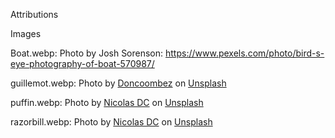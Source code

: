 Attributions

Images

Boat.webp: Photo by Josh Sorenson: https://www.pexels.com/photo/bird-s-eye-photography-of-boat-570987/

guillemot.webp: Photo by <a href="https://unsplash.com/@coombez?utm_content=creditCopyText&utm_medium=referral&utm_source=unsplash">Doncoombez</a> on <a href="https://unsplash.com/photos/a-bird-floating-on-top-of-a-body-of-water-tvaZhFq4C9I?utm_content=creditCopyText&utm_medium=referral&utm_source=unsplash">Unsplash</a> 

puffin.webp: Photo by <a href="https://unsplash.com/@nicolasdc20?utm_content=creditCopyText&utm_medium=referral&utm_source=unsplash">Nicolas DC</a> on <a href="https://unsplash.com/photos/black-and-white-bird-on-body-of-water-during-daytime-mhfiYqJmXRo?utm_content=creditCopyText&utm_medium=referral&utm_source=unsplash">Unsplash</a>

razorbill.webp: Photo by <a href="https://unsplash.com/@nicolasdc20?utm_content=creditCopyText&utm_medium=referral&utm_source=unsplash">Nicolas DC</a> on <a href="https://unsplash.com/photos/three-ducks-on-sea-lMscASxB-NU?utm_content=creditCopyText&utm_medium=referral&utm_source=unsplash">Unsplash</a>
      




